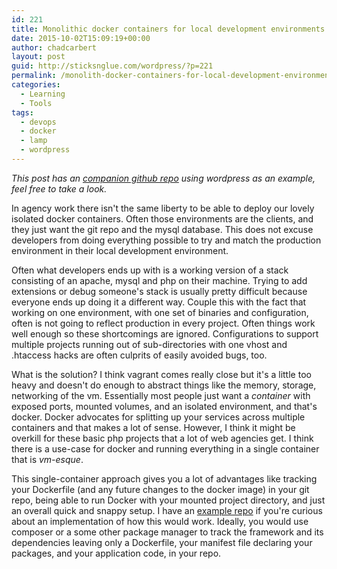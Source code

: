 ```yaml
---
id: 221
title: Monolithic docker containers for local development environments
date: 2015-10-02T15:09:19+00:00
author: chadcarbert
layout: post
guid: http://sticksnglue.com/wordpress/?p=221
permalink: /monolith-docker-containers-for-local-development-environments/
categories:
  - Learning
  - Tools
tags:
  - devops
  - docker
  - lamp
  - wordpress
---
```

_This post has an [companion github repo](https://github.com/chadian/wp-docker-experiment) using wordpress as an example, feel free to take a look._

In agency work there isn't the same liberty to be able to deploy our lovely isolated docker containers. Often those environments are the clients, and they just want the git repo and the mysql database. This does not excuse developers from doing everything possible to try and match the production environment in their local development environment.

Often what developers ends up with is a working version of a stack consisting of an apache, mysql and php on their machine. Trying to add extensions or debug someone's stack is usually pretty difficult because everyone ends up doing it a different way. Couple this with the fact that working on one environment, with one set of binaries and configuration, often is not going to reflect production in every project. Often things work well enough so these shortcomings are ignored. Configurations to support multiple projects running out of sub-directories with one vhost and .htaccess hacks are often culprits of easily avoided bugs, too.

What is the solution? I think vagrant comes really close but it's a little too heavy and doesn't do enough to abstract things like the memory, storage, networking of the vm. Essentially most people just want a _container_ with exposed ports, mounted volumes, and an isolated environment, and that's docker. Docker advocates for splitting up your services across multiple containers and that makes a lot of sense. However, I think it might be overkill for these basic php projects that a lot of web agencies get. I think there is a use-case for docker and running everything in a single container that is _vm-esque_.

This single-container approach gives you a lot of advantages like tracking your Dockerfile (and any future changes to the docker image) in your git repo, being able to run Docker with your mounted project directory, and just an overall quick and snappy setup. I have an [example repo](https://github.com/chadian/wp-docker-experiment) if you're curious about an implementation of how this would work. Ideally, you would use composer or a some other package manager to track the framework and its dependencies leaving only a Dockerfile, your manifest file declaring your packages, and your application code, in your repo.